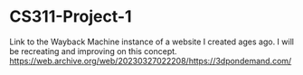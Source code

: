 # CS311-Project-1

Link to the Wayback Machine instance of a website I created ages ago. I will be recreating and improving on this concept.
https://web.archive.org/web/20230327022208/https://3dpondemand.com/
